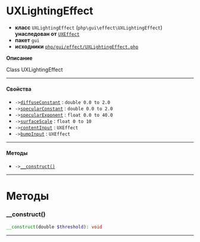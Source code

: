 # UXLightingEffect

- **класс** `UXLightingEffect` (`php\gui\effect\UXLightingEffect`) **унаследован от** [`UXEffect`](api-docs/classes/php/gui/effect/UXEffect.ru.md)
- **пакет** `gui`
- **исходники** [`php/gui/effect/UXLightingEffect.php`](./src/main/resources/JPHP-INF/sdk/php/gui/effect/UXLightingEffect.php)

**Описание**

Class UXLightingEffect

---

#### Свойства

- `->`[`diffuseConstant`](#prop-diffuseconstant) : `double 0.0 to 2.0`
- `->`[`specularConstant`](#prop-specularconstant) : `double 0.0 to 2.0`
- `->`[`specularExponent`](#prop-specularexponent) : `float 0.0 to 40.0`
- `->`[`surfaceScale`](#prop-surfacescale) : `float 0 to 10`
- `->`[`contentInput`](#prop-contentinput) : `UXEffect`
- `->`[`bumpInput`](#prop-bumpinput) : `UXEffect`

---

#### Методы

- `->`[`__construct()`](#method-__construct)

---
# Методы

<a name="method-__construct"></a>

### __construct()
```php
__construct(double $threshold): void
```

---
